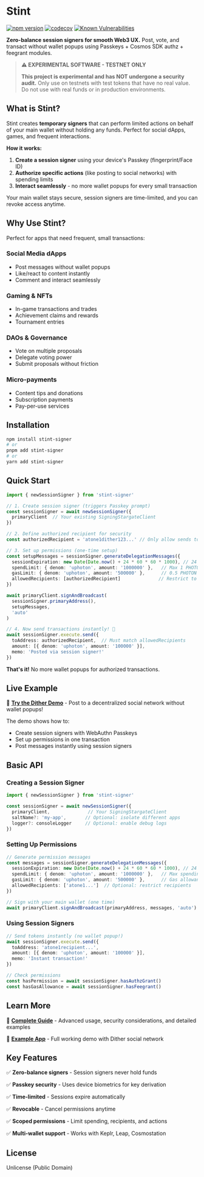# Stint

[![npm version](https://img.shields.io/npm/v/stint-signer.svg)](https://www.npmjs.com/package/stint-signer)
[![codecov](https://codecov.io/gh/n2p5/stint/graph/badge.svg)](https://codecov.io/gh/n2p5/stint)
[![Known Vulnerabilities](https://snyk.io/test/github/n2p5/stint/badge.svg)](https://snyk.io/test/github/n2p5/stint)

**Zero-balance session signers for smooth Web3 UX.** Post, vote, and transact without wallet popups using Passkeys + Cosmos SDK authz + feegrant modules.

> **⚠️ EXPERIMENTAL SOFTWARE - TESTNET ONLY**
>
> **This project is experimental and has NOT undergone a security audit.** Only use on testnets with test tokens that have no real value. Do not use with real funds or in production environments.

## What is Stint?

Stint creates **temporary signers** that can perform limited actions on behalf of your main wallet without holding any funds. Perfect for social dApps, games, and frequent interactions.

**How it works:**

1. **Create a session signer** using your device's Passkey (fingerprint/Face ID)
2. **Authorize specific actions** (like posting to social networks) with spending limits
3. **Interact seamlessly** - no more wallet popups for every small transaction

Your main wallet stays secure, session signers are time-limited, and you can revoke access anytime.

## Why Use Stint?

Perfect for apps that need frequent, small transactions:

### Social Media dApps

- Post messages without wallet popups
- Like/react to content instantly
- Comment and interact seamlessly

### Gaming & NFTs

- In-game transactions and trades
- Achievement claims and rewards
- Tournament entries

### DAOs & Governance

- Vote on multiple proposals
- Delegate voting power
- Submit proposals without friction

### Micro-payments

- Content tips and donations
- Subscription payments
- Pay-per-use services

## Installation

```bash
npm install stint-signer
# or
pnpm add stint-signer
# or
yarn add stint-signer
```

## Quick Start

```typescript
import { newSessionSigner } from 'stint-signer'

// 1. Create session signer (triggers Passkey prompt)
const sessionSigner = await newSessionSigner({
  primaryClient  // Your existing SigningStargateClient
})

// 2. Define authorized recipient for security
const authorizedRecipient = 'atone1dither123...' // Only allow sends to this address

// 3. Set up permissions (one-time setup)
const setupMessages = sessionSigner.generateDelegationMessages({
  sessionExpiration: new Date(Date.now() + 24 * 60 * 60 * 1000), // 24 hours
  spendLimit: { denom: 'uphoton', amount: '1000000' },   // Max 1 PHOTON
  gasLimit: { denom: 'uphoton', amount: '500000' },      // 0.5 PHOTON for gas
  allowedRecipients: [authorizedRecipient]              // Restrict to specific address
})

await primaryClient.signAndBroadcast(
  sessionSigner.primaryAddress(), 
  setupMessages, 
  'auto'
)

// 4. Now send transactions instantly! 🚀
await sessionSigner.execute.send({
  toAddress: authorizedRecipient,  // Must match allowedRecipients
  amount: [{ denom: 'uphoton', amount: '100000' }],
  memo: 'Posted via session signer!'
})
```

**That's it!** No more wallet popups for authorized transactions.

## Live Example

🎯 **[Try the Dither Demo](./examples/dither-post-demo)** - Post to a decentralized social network without wallet popups!

The demo shows how to:

- Create session signers with WebAuthn Passkeys  
- Set up permissions in one transaction
- Post messages instantly using session signers

## Basic API

### Creating a Session Signer

```typescript
import { newSessionSigner } from 'stint-signer'

const sessionSigner = await newSessionSigner({
  primaryClient,              // Your SigningStargateClient
  saltName?: 'my-app',       // Optional: isolate different apps
  logger?: consoleLogger     // Optional: enable debug logs
})
```

### Setting Up Permissions

```typescript
// Generate permission messages
const messages = sessionSigner.generateDelegationMessages({
  sessionExpiration: new Date(Date.now() + 24 * 60 * 60 * 1000), // 24 hours
  spendLimit: { denom: 'uphoton', amount: '1000000' },   // Max spending
  gasLimit: { denom: 'uphoton', amount: '500000' },      // Gas allowance
  allowedRecipients: ['atone1...']  // Optional: restrict recipients
})

// Sign with your main wallet (one time)
await primaryClient.signAndBroadcast(primaryAddress, messages, 'auto')
```

### Using Session Signers

```typescript
// Send tokens instantly (no wallet popup!)
await sessionSigner.execute.send({
  toAddress: 'atone1recipient...',
  amount: [{ denom: 'uphoton', amount: '100000' }],
  memo: 'Instant transaction!'
})

// Check permissions
const hasPermission = await sessionSigner.hasAuthzGrant()
const hasGasAllowance = await sessionSigner.hasFeegrant()
```

## Learn More

📖 **[Complete Guide](./docs/GUIDE.md)** - Advanced usage, security considerations, and detailed examples

🎯 **[Example App](./examples/dither-post-demo)** - Full working demo with Dither social network

## Key Features

✅ **Zero-balance signers** - Session signers never hold funds

✅ **Passkey security** - Uses device biometrics for key derivation

✅ **Time-limited** - Sessions expire automatically

✅ **Revocable** - Cancel permissions anytime

✅ **Scoped permissions** - Limit spending, recipients, and actions

✅ **Multi-wallet support** - Works with Keplr, Leap, Cosmostation


## License

Unlicense (Public Domain)
